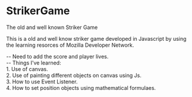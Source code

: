 # StrikerGame
The old and well known Striker Game  

This is a old and well know striker game developed in Javascript by using the learning resorces of Mozilla Developer Network.  

-- Need to add the score and player lives.  
-- Things I've learned:   
                  1. Use of canvas.  
                  2. Use of painting different objects on canvas using Js.  
                  3. How to use Event Listener.  
                  4. How to set position objects using mathematical formulaes.  
